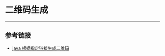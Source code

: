 # 二维码生成
***

## 参考链接
- [java 根据指定链接生成二维码](https://blog.csdn.net/liweizhong193516/article/details/80861192)
